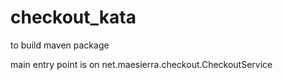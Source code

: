 # checkout_kata

to build 
maven package 

main entry point is on net.maesierra.checkout.CheckoutService
